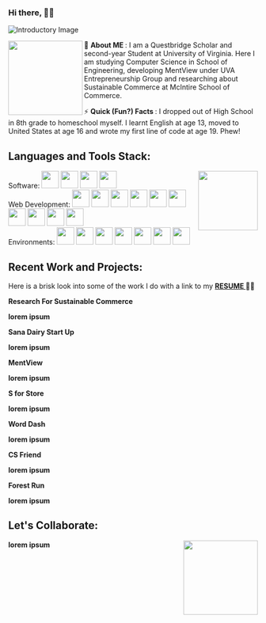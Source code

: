 ### Hi there, 👋🏽

![Introductory Image](https://i.imgur.com/cxv6yF0.png)

<img align="left" width="150" height="150" src="https://i.imgur.com/jROAX34.jpg"> 🤪 <b> About ME </b>: I am a Questbridge Scholar and second-year Student at University of Virginia. Here I am studying Computer Science in School of Engineering, developing MentView under UVA Entrepreneurship Group and researching about Sustainable Commerce at McIntire School of Commerce.

⚡ <b> Quick (Fun?) Facts </b>: I dropped out of High School in 8th grade to homeschool myself. I learnt English at age 13, moved to United States at age 16 and wrote my first line of code at age 19. Phew!
<br>

<h2> Languages and Tools Stack: </h2> 
<img align="right" width="120" height="120" src="https://i.imgur.com/VbOurdi.gif"> 
Software: 
<code><img height="35" src="https://devicons.github.io/devicon/devicon.git/icons/java/java-original-wordmark.svg"></code>
<code><img height="35" src="https://seeklogo.com/images/P/python-logo-C50EED1930-seeklogo.com.png"></code>
<code><img height="35" src="https://user-images.githubusercontent.com/42747200/46140125-da084900-c26d-11e8-8ea7-c45ae6306309.png"></code>
<code><img height="35" src="https://www.r-project.org/logo/Rlogo.svg"></code>
<br>
Web Development: 
<code><img height="35" src="https://devicons.github.io/devicon/devicon.git/icons/html5/html5-original-wordmark.svg"></code>
<code><img height="35" src="https://devicons.github.io/devicon/devicon.git/icons/css3/css3-original-wordmark.svg"></code>
<code><img height="35" src="https://devicons.github.io/devicon/devicon.git/icons/javascript/javascript-original.svg"></code>
<code><img height="35" src="https://devicons.github.io/devicon/devicon.git/icons/bootstrap/bootstrap-plain-wordmark.svg"></code>
<code><img height="35" src="https://devicons.github.io/devicon/devicon.git/icons/mongodb/mongodb-original-wordmark.svg"></code>
<code><img height="35" src="https://devicons.github.io/devicon/devicon.git/icons/nodejs/nodejs-original-wordmark.svg"></code>
<code><img height="35" src="https://devicons.github.io/devicon/devicon.git/icons/npm/npm-original-wordmark.svg"></code>
<code><img height="35" src="https://devicons.github.io/devicon/devicon.git/icons/react/react-original-wordmark.svg"></code>
<code><img height="35" src="https://devicons.github.io/devicon/devicon.git/icons/redux/redux-original.svg"></code>
<code><img height="35" src="https://devicons.github.io/devicon/devicon.git/icons/jquery/jquery-original-wordmark.svg"></code>
<br>
Environments: 
<code><img height="35" src="https://devicons.github.io/devicon/devicon.git/icons/windows8/windows8-original.svg"></code>
<code><img height="35" src="https://devicons.github.io/devicon/devicon.git/icons/linux/linux-original.svg"></code>
<code><img height="35" src="https://devicons.github.io/devicon/devicon.git/icons/git/git-original-wordmark.svg"></code>
<code><img height="35" src="https://devicons.github.io/devicon/devicon.git/icons/heroku/heroku-plain-wordmark.svg"></code>
<code><img height="35" src="https://www.clipartkey.com/mpngs/m/38-381549_eclipse-ide-icon-png-transparent-png-png-download.png"></code>
<code><img height="35" src="https://devicons.github.io/devicon/devicon.git/icons/visualstudio/visualstudio-plain.svg"></code>
<code><img height="35" src="https://devicons.github.io/devicon/devicon.git/icons/pycharm/pycharm-original-wordmark.svg"></code>
<br>

<h2> Recent Work and Projects: </h2> 
<p> Here is a brisk look into some of the work I do with a link to my <b> <a href="http://github.com/areebakausar/areebakausar/blob/master/AreebaKausar_Fall2020.pdfl"> RESUME </a> 👩🏽 </p>

<b> Research For Sustainable Commerce </b>
<p> lorem ipsum </p>

<b> Sana Dairy Start Up </b>
<p> lorem ipsum </p>

<b>MentView </b>
<p> lorem ipsum </p>
 
<b> S for Store </b>
<p> lorem ipsum </p>

<b> Word Dash </b>
<p> lorem ipsum </p>
 
 <b> CS Friend </b>
<p> lorem ipsum </p>
 
 <b> Forest Run </b>
<p> lorem ipsum </p>
 
 <h2> Let's Collaborate: </h2> 

<img align="right" width="150" height="150" src="https://i.imgur.com/DSgUZt6.png">  <p> lorem ipsum  </p>
<p>  </p>
 
<!--
**areebakausar/areebakausar** is a ✨ _special_ ✨ repository because its `README.md` (this file) appears on your GitHub profile.

Here are some ideas to get you started:

- 🔭 I’m currently working on ...
- 🌱 I’m currently learning ...
- 👯 I’m looking to collaborate on ...
- 🤔 I’m looking for help with ...
- 💬 Ask me about ...
- 📫 How to reach me: ...
- 😄 Pronouns: ...
- ⚡ Fun fact: ...
-->
